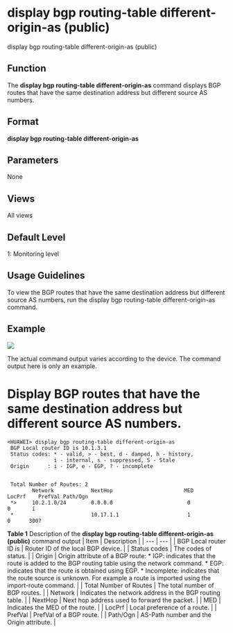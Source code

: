 display bgp routing-table different-origin-as (public)
======================================================

display bgp routing-table different-origin-as (public)

Function
--------



The **display bgp routing-table different-origin-as** command displays BGP routes that have the same destination address but different source AS numbers.




Format
------

**display bgp routing-table different-origin-as**


Parameters
----------

None

Views
-----

All views


Default Level
-------------

1: Monitoring level


Usage Guidelines
----------------

To view the BGP routes that have the same destination address but different source AS numbers, run the display bgp routing-table different-origin-as command.


Example
-------

![](../public_sys-resources/note_3.0-en-us.png) 

The actual command output varies according to the device. The command output here is only an example.


# Display BGP routes that have the same destination address but different source AS numbers.
```
<HUAWEI> display bgp routing-table different-origin-as
 BGP Local router ID is 10.1.3.1
 Status codes: * - valid, > - best, d - damped, h - history,
               i - internal, s - suppressed, S - Stale
 Origin      : i - IGP, e - EGP, ? - incomplete


 Total Number of Routes: 2
        Network            NextHop                       MED        LocPrf    PrefVal Path/Ogn
 *>     10.2.1.0/24        0.0.0.0                        0                     0       i
 *                         10.17.1.1                      1                     0      300?

```

**Table 1** Description of the **display bgp routing-table different-origin-as (public)** command output
| Item | Description |
| --- | --- |
| BGP Local router ID is | Router ID of the local BGP device. |
| Status codes | The codes of status. |
| Origin | Origin attribute of a BGP route:   * IGP: indicates that the route is added to the BGP routing table using the network command. * EGP: indicates that the route is obtained using EGP. * Incomplete: indicates that the route source is unknown. For example a route is imported using the import-route command. |
| Total Number of Routes | The total number of BGP routes. |
| Network | Indicates the network address in the BGP routing table. |
| NextHop | Next hop address used to forward the packet. |
| MED | Indicates the MED of the route. |
| LocPrf | Local preference of a route. |
| PrefVal | PrefVal of a BGP route. |
| Path/Ogn | AS-Path number and the Origin attribute. |